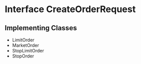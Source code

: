 

# Interface CreateOrderRequest

## Implementing Classes

* LimitOrder
* MarketOrder
* StopLimitOrder
* StopOrder


